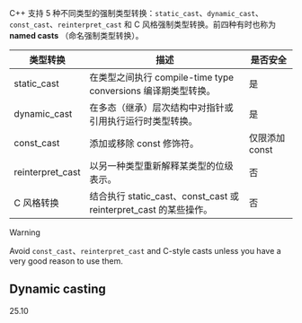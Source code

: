 
C++ 支持 5 种不同类型的强制类型转换：`static_cast`、`dynamic_cast`、`const_cast`、`reinterpret_cast` 和 C 风格强制类型转换。前四种有时也称为 **named casts** （命名强制类型转换）。

| 类型转换             | 描述                                                    | 是否安全       |
| ---------------- | ----------------------------------------------------- | ---------- |
| static_cast      | 在类型之间执行 compile-time type conversions 编译期类型转换。        | 是          |
| dynamic_cast     | 在多态（继承）层次结构中对指针或引用执行运行时类型转换。                          | 是          |
| const_cast       | 添加或移除 const 修饰符。                                      | 仅限添加 const |
| reinterpret_cast | 以另一种类型重新解释某类型的位级表示。                                   | 否          |
| C 风格转换           | 结合执行 static_cast、const_cast 或 reinterpret_cast 的某些操作。 | 否          |

> [!Warning] 
> Avoid `const_cast`、`reinterpret_cast` and C-style casts unless you have a very good reason to use them.


## Dynamic casting

25.10